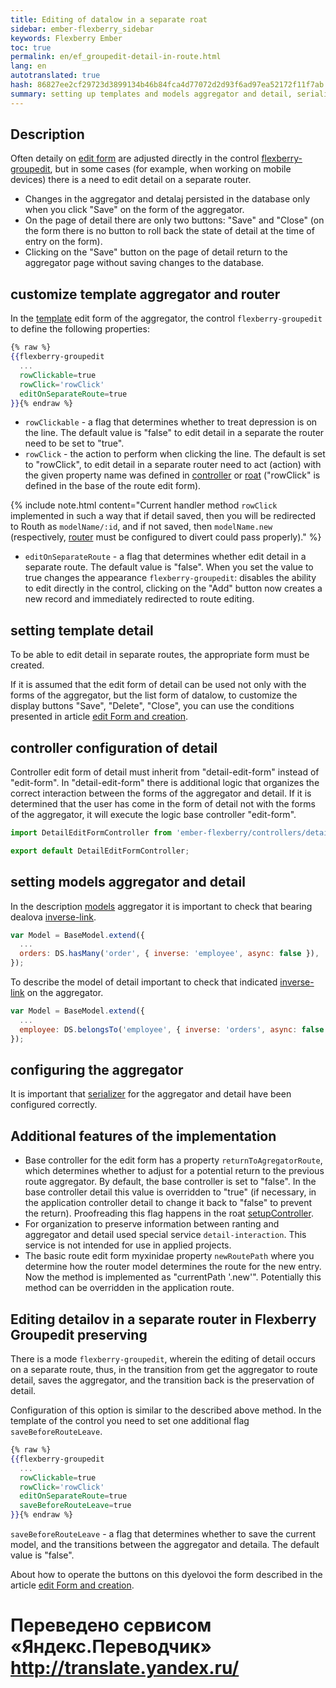 ```yaml
--- 
title: Editing of datalow in a separate roat 
sidebar: ember-flexberry_sidebar 
keywords: Flexberry Ember 
toc: true 
permalink: en/ef_groupedit-detail-in-route.html 
lang: en 
autotranslated: true 
hash: 86827ee2cf29723d3899134b46b84fca4d77072d2d93f6ad97ea52172f11f7ab 
summary: setting up templates and models aggregator and detail, serializer aggregator and controller of detail for enabling editing in a separate the router 
--- 
```


## Description 

Often detaily on [edit form](ef_edit-form.html) are adjusted directly in the control [flexberry-groupedit](ef_groupedit.html), but in some cases (for example, when working on mobile devices) there is a need to edit detail on a separate router. 

* Changes in the aggregator and detalaj persisted in the database only when you click "Save" on the form of the aggregator. 
* On the page of detail there are only two buttons: "Save" and "Close" (on the form there is no button to roll back the state of detail at the time of entry on the form). 
* Clicking on the "Save" button on the page of detail return to the aggregator page without saving changes to the database. 

## customize template aggregator and router 

In the [template](ef_template.html) edit form of the aggregator, the control `flexberry-groupedit` to define the following properties: 

```hbs
{% raw %}
{{flexberry-groupedit
  ...
  rowClickable=true
  rowClick='rowClick'
  editOnSeparateRoute=true
}}{% endraw %}
``` 

* `rowClickable` - a flag that determines whether to treat depression is on the line. The default value is "false" to edit detail in a separate the router need to be set to "true". 
* `rowClick` - the action to perform when clicking the line. The default is set to "rowClick", to edit detail in a separate router need to act (action) with the given property name was defined in [controller](ef_controller.html) or [roat](ef_route.html) ("rowClick" is defined in the base of the route edit form). 

{% include note.html content="Current handler method `rowClick` implemented in such a way that if detail saved, then you will be redirected to Routh as `modelName/:id`, and if not saved, then `modelName.new` (respectively, [router](ef_router.html) must be configured to divert could pass properly)." %} 

* `editOnSeparateRoute` - a flag that determines whether edit detail in a separate route. The default value is "false". When you set the value to true changes the appearance `flexberry-groupedit`: disables the ability to edit directly in the control, clicking on the "Add" button now creates a new record and immediately redirected to route editing. 

## setting template detail 

To be able to edit detail in separate routes, the appropriate form must be created.

If it is assumed that the edit form of detail can be used not only with the forms of the aggregator, but the list form of datalow, to customize the display buttons "Save", "Delete", "Close", you can use the conditions presented in article [edit Form and creation](ef_edit-form.html). 

## controller configuration of detail 

Controller edit form of detail must inherit from "detail-edit-form" instead of "edit-form". In "detail-edit-form" there is additional logic that organizes the correct interaction between the forms of the aggregator and detail. If it is determined that the user has come in the form of detail not with the forms of the aggregator, it will execute the logic base controller "edit-form". 

```javascript
import DetailEditFormController from 'ember-flexberry/controllers/detail-edit-form';

export default DetailEditFormController;
``` 

## setting models aggregator and detail 

In the description [models](efd_model.html) aggregator it is important to check that bearing dealova [inverse-link](https://guides.emberjs.com/v2.4.0/models/relationships/#toc_reflexive-relations). 

```javascript
var Model = BaseModel.extend({
  ...
  orders: DS.hasMany('order', { inverse: 'employee', async: false }),
});
``` 

To describe the model of detail important to check that indicated [inverse-link](https://guides.emberjs.com/v2.4.0/models/relationships/#toc_reflexive-relations) on the aggregator. 

```javascript
var Model = BaseModel.extend({
  ...
  employee: DS.belongsTo('employee', { inverse: 'orders', async: false })
});
``` 

## configuring the aggregator 

It is important that [serializer](efd_serializer.html) for the aggregator and detail have been configured correctly. 

## Additional features of the implementation 

* Base controller for the edit form has a property `returnToAgregatorRoute`, which determines whether to adjust for a potential return to the previous route aggregator. By default, the base controller is set to "false". In the base controller detail this value is overridden to "true" (if necessary, in the application controller detail to change it back to "false" to prevent the return). Proofreading this flag happens in the roat [setupController](http://devdocs.io/ember/classes/ember.route#method_setupController). 
* For organization to preserve information between ranting and aggregator and detail used special service `detail-interaction`. This service is not intended for use in applied projects. 
* The basic route edit form myxinidae property `newRoutePath` where you determine how the router model determines the route for the new entry. Now the method is implemented as "currentPath '.new'". Potentially this method can be overridden in the application route. 

## Editing detailov in a separate router in Flexberry Groupedit preserving 

There is a mode `flexberry-groupedit`, wherein the editing of detail occurs on a separate route, thus, in the transition from get the aggregator to route detail, saves the aggregator, and the transition back is the preservation of detail. 

Configuration of this option is similar to the described above method. In the template of the control you need to set one additional flag `saveBeforeRouteLeave`. 

```hbs
{% raw %}
{{flexberry-groupedit
  ...
  rowClickable=true
  rowClick='rowClick'
  editOnSeparateRoute=true
  saveBeforeRouteLeave=true
}}{% endraw %}
``` 

`saveBeforeRouteLeave` - a flag that determines whether to save the current model, and the transitions between the aggregator and detaila. The default value is "false". 

About how to operate the buttons on this dyelovoi the form described in the article [edit Form and creation](ef_edit-form.html). 



 # Переведено сервисом «Яндекс.Переводчик» http://translate.yandex.ru/